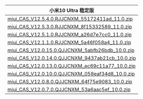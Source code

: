| 小米10 Ultra  稳定版    |
| ---- |
| [miui_CAS_V12.5.4.0.RJJCNXM_55172411ad_11.0.zip](https://hugeota.d.miui.com/V12.5.4.0.RJJCNXM/miui_CAS_V12.5.4.0.RJJCNXM_55172411ad_11.0.zip)    |
| [miui_CAS_V12.5.3.0.RJJCNXM_8f15332589_11.0.zip](https://hugeota.d.miui.com/V12.5.3.0.RJJCNXM/miui_CAS_V12.5.3.0.RJJCNXM_8f15332589_11.0.zip)    |
| [miui_CAS_V12.5.1.0.RJJCNXM_a26d7e7cc0_11.0.zip](https://hugeota.d.miui.com/V12.5.1.0.RJJCNXM/miui_CAS_V12.5.1.0.RJJCNXM_a26d7e7cc0_11.0.zip)    |
| [miui_CAS_V12.1.1.0.RJJCNXM_5a46f058a4_11.0.zip](https://hugeota.d.miui.com/V12.1.1.0.RJJCNXM/miui_CAS_V12.1.1.0.RJJCNXM_5a46f058a4_11.0.zip)    |
| [miui_CAS_V12.0.15.0.QJJCNXM_5abfb26bdb_10.0.zip](https://hugeota.d.miui.com/V12.0.15.0.QJJCNXM/miui_CAS_V12.0.15.0.QJJCNXM_5abfb26bdb_10.0.zip)    |
| [miui_CAS_V12.0.14.0.QJJCNXM_9437ab21cb_10.0.zip](https://hugeota.d.miui.com/V12.0.14.0.QJJCNXM/miui_CAS_V12.0.14.0.QJJCNXM_9437ab21cb_10.0.zip)    |
| [miui_CAS_V12.0.13.0.QJJCNXM_ec69c11a77_10.0.zip](https://hugeota.d.miui.com/V12.0.13.0.QJJCNXM/miui_CAS_V12.0.13.0.QJJCNXM_ec69c11a77_10.0.zip)    |
| [miui_CAS_V12.0.10.0.QJJCNXM_058eaf34d8_10.0.zip](https://hugeota.d.miui.com/V12.0.10.0.QJJCNXM/miui_CAS_V12.0.10.0.QJJCNXM_058eaf34d8_10.0.zip)    |
| [miui_CAS_V12.0.8.0.QJJCNXM_64f75e9083_10.0.zip](https://hugeota.d.miui.com/V12.0.8.0.QJJCNXM/miui_CAS_V12.0.8.0.QJJCNXM_64f75e9083_10.0.zip)    |
| [miui_CAS_V12.0.7.0.QJJCNXM_53a6aac5ef_10.0.zip](https://hugeota.d.miui.com/V12.0.7.0.QJJCNXM/miui_CAS_V12.0.7.0.QJJCNXM_53a6aac5ef_10.0.zip)    |
